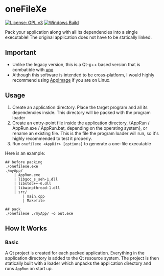 # oneFileXe

[![License: GPL v3](https://img.shields.io/badge/License-GPLv3-blue.svg)](https://www.gnu.org/licenses/gpl-3.0)
[![Windows Build](https://github.com/JerryAZR/oneFileXe/actions/workflows/windows-build.yml/badge.svg)](https://github.com/JerryAZR/oneFileXe/actions/workflows/windows-build.yml)

Pack your application along with all its dependencies into a single executable!
The original application does not have to be statically linked.

## Important

* Unlike the legacy version, this is a Qt-g++ based version that is combatible
with [upx](https://upx.github.io/)
* Although this software is intended to be cross-platform, I would highly recommend using
[AppImage](https://appimage.org/) if you are on Linux.

## Usage

1. Create an application directory. Place the target program and all its
dependencies inside. This directory will be packed with the program loader
2. Create an entry-point file inside the application directory,
{AppRun / AppRun.exe / AppRun.bat, depending on the operating system},
or rename an existing file. This is the file the program loader will run,
so it's highly recommended to test it properly.
3. Run `onefilexe <AppDir> [options]` to generate a one-file executable

Here is an example:

```
## before packing
./onefilexe.exe
./myApp/
    | AppRun.exe
    | libgcc_s_seh-1.dll
    | libstdc++-6.dll
    | libwinpthread-1.dll
    | src/
        | main.cpp
        | Makefile
```

```
## pack
./onefilexe ./myApp/ -o out.exe
```

## How It Works

### Basic

A Qt project is created for each packed application. Everything in the
application directory is added to the Qt resource system. The project is then
statically built with a loader which unpacks the application directory and runs
`AppRun` on start up.
